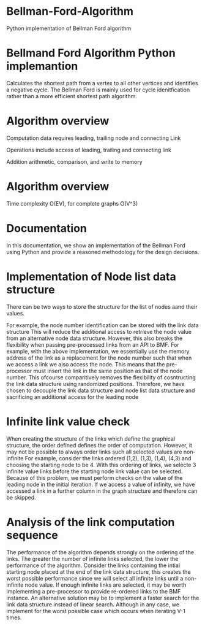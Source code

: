 # Bellman-Ford-Algorithm
Python implementation of Bellman Ford algorithm

# Bellmand Ford Algorithm Python implemantion 
Calculates the shortest path from a vertex to all other vertices and identifies a negative cycle.
The Bellman Ford is mainly used for cycle idenitfication rather than a more efficient shortest path algorithm.

# Algorithm overview
Computation data requires leading, trailing node and connecting Link

Operations include access of leading, trailing and connecting link

Addition arithmetic, comparison, and write to memory

# Algorithm overview
Time complexity O(EV), for complete graphs O(V^3)

# Documentation
In this documentation, we show an implementation of the Bellman Ford using Python and provide a reasoned methodology for the design decisions.

# Implementation of Node list data structure       
There can be two ways to store the structure for the list of nodes aand their values.

For example, the node number identification can be stored with the link data structure
This will reduce the additional access to retrieve the node value from an alternative node
data structure. However, this also breaks the flexibility when passing pre-processed links from an API to BMF.
For example, with the above implementation, we essentially use the memory address of the link
as a replacement for the node number such that when we access a link we also access the node.
This means that the pre-processor must insert the link in the same position as that of the node number.
This ofcourse comparitively removes the flexibility of cosntructing the link data structure
using randomized positions.
Therefore, we have chosen to decouple the link data structure and node list data structure and sacrificing an additional access for the leading node

# Infinite link value check
When creating the structure of the links which define the graphical structure, the order defined defines the order of computation.
However, it may not be possible to always order links such all selected values are non-infinite
For example, consider the links ordered (1,2), (1,3), (1,4), (4,3) and choosing the starting node to be 4. With this ordering of links, we selecte 3 infinite value links before the starting node link value can be selected.
Because of this problem, we must perform checks on the value of the leading node in the initial iteration.
If we access a value of infinity, we have accessed a link in a further column in the graph structure and therefore can be skipped.

# Analysis of the link computation sequence
The performance of the algorithm depends strongly on the ordering of the links.
The greater the number of infinite links selected, the lower the performance of the algorithm.
Consider the links containing the intial starting node placed at the end of the link data structure,
this creates the worst possible performance since we will select all infinite links until a non-infinite node value.
If enough infinite links are selected, it may be worth implementing a pre-processor to provide re-ordered links to the BMF instance.
An alternative solution may be to implement a faster search for the link data structure instead of linear search.
Although in any case, we implement for the worst possible case which occurs when iterating V-1 times.







